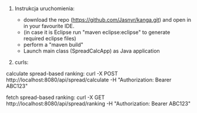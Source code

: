 1. Instrukcja uruchomienia:

	- download the repo (https://github.com/Jasnyr/kanga.git) and open in in your favourite IDE.
	- (in case it is Eclipse run "maven eclipse:eclipse" to generate required eclipse files)
	- perform a "maven build"
	- Launch main class (SpreadCalcApp) as Java application

2. curls:

calculate spread-based ranking:
curl -X POST http://localhost:8080/api/spread/calculate -H "Authorization: Bearer ABC123"

fetch spread-based ranking:
curl -X GET http://localhost:8080/api/spread/ranking -H "Authorization: Bearer ABC123"
